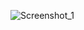 ![Screenshot_1](https://user-images.githubusercontent.com/31020103/139536491-a9b74b1e-a173-4d6d-b353-02ff3234dfca.png)
